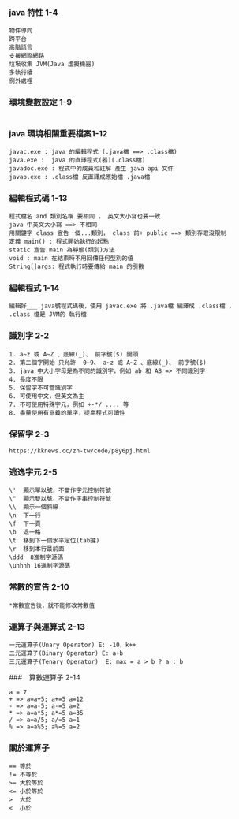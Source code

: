 ### java 特性 1-4
```
物件導向
跨平台
高階語言
支援網際網路
垃圾收集 JVM(Java 虛擬機器) 
多執行續
例外處裡 
```
### 環境變數設定 1-9
```

```
### java 環境相關重要檔案1-12
```
javac.exe : java 的編輯程式 (.java檔 ==> .class檔)
java.exe :  java 的直譯程式(器)(.class檔)
javadoc.exe : 程式中的成員和註解 產生 java api 文件
javap.exe : .class檔 反直譯成原始檔 .java檔
```
### 編輯程式碼 1-13
```
程式檔名 and 類別名稱 要相同 ， 英文大小寫也要一致
java 中英文大小寫 ==> 不相同
用關鍵字 class 宣告一個...類別， class 前+ public ==> 類別存取沒限制
定義 main() : 程式開始執行的起點
static 宣告 main 為靜態(類別)方法
void : main 在結束時不用回傳任何型別的值
String[]args: 程式執行時要傳給 main 的引數
```
### 編輯程式 1-14
```
編輯好___.java號程式碼後，使用 javac.exe 將 .java檔 編譯成 .class檔 ， .class 檔是 JVM的 執行檔
```
### 識別字 2-2
```
1. a~z 或 A~Z 、底線(_)、 前字號($) 開頭
2. 第二個字開始 只允許  0~9、 a~z 或 A~Z 、底線(_)、 前字號($)
3. java 中大小字母是為不同的識別字，例如 ab 和 AB => 不同識別字
4. 長度不限
5. 保留字不可當識別字
6. 可使用中文，但英文為主
7. 不可使用特殊字元，例如 +-*/ .... 等
8. 盡量使用有意義的單字，提高程式可讀性
```
### 保留字 2-3
```
https://kknews.cc/zh-tw/code/p8y6pj.html
```

### 逃逸字元 2-5
```
\'  顯示單以號，不當作字元控制符號
\"  顯示雙以號，不當作字串控制符號
\\  顯示一個斜線
\n  下一行
\f  下一頁
\b  退一格
\t  移到下一個水平定位(tab鍵)
\r  移到本行最前面
\ddd  8進制字源碼
\uhhhh 16進制字源碼
```
### 常數的宣告 2-10
```
*常數宣告後，就不能修改常數值
```
### 運算子與運算式 2-13
```
一元運算子(Unary Operator) E: -10，k++
二元運算子(Binary Operator) E: a+b
三元運算子(Tenary Operator)  E: max = a > b ? a : b 
```
###　算數運算子 2-14
```
a = 7
+ => a=a+5; a+=5 a=12 
- => a=a-5; a-=5 a=2
* => a=a*5; a*=5 a=35
/ => a=a/5; a/=5 a=1
% => a=a%5; a%=5 a=2
```

### 關於運算子
```
== 等於
!= 不等於
>= 大於等於
<= 小於等於
>  大於
<  小於
```
